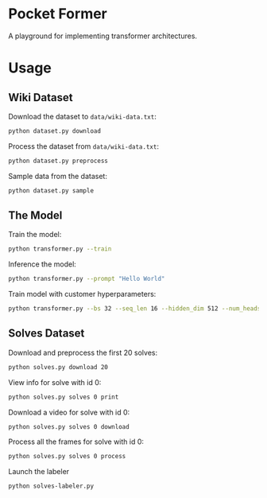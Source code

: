 # Pocket Former

A playground for implementing transformer architectures.

# Usage


## Wiki Dataset

Download the dataset to `data/wiki-data.txt`:
```bash
python dataset.py download
```

Process the dataset from `data/wiki-data.txt`:
```bash
python dataset.py preprocess
```

Sample data from the dataset:
```bash
python dataset.py sample
```

## The Model

Train the model:
```bash
python transformer.py --train
```

Inference the model:
```bash
python transformer.py --prompt "Hello World"
```

Train model with customer hyperparameters:
```bash
python transformer.py --bs 32 --seq_len 16 --hidden_dim 512 --num_heads 8  --train
```

## Solves Dataset

Download and preprocess the first 20 solves:
```bash
python solves.py download 20
```

View info for solve with id 0:
```bash
python solves.py solves 0 print
```

Download a video for solve with id 0:
```bash
python solves.py solves 0 download
```

Process all the frames for solve with id 0:
```bash
python solves.py solves 0 process
```

Launch the labeler
```bash
python solves-labeler.py
```
